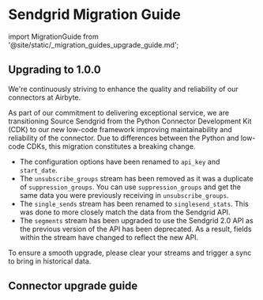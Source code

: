 # Sendgrid Migration Guide

import MigrationGuide from '@site/static/_migration_guides_upgrade_guide.md';

## Upgrading to 1.0.0

We're continuously striving to enhance the quality and reliability of our connectors at Airbyte.

As part of our commitment to delivering exceptional service, we are transitioning Source Sendgrid from the Python Connector Development Kit (CDK)
to our new low-code framework improving maintainability and reliability of the connector. Due to differences between the Python and low-code CDKs, this migration constitutes a breaking change.

- The configuration options have been renamed to `api_key` and `start_date`.
- The `unsubscribe_groups` stream has been removed as it was a duplicate of `suppression_groups`. You can use `suppression_groups` and get the same data you were previously receiving in `unsubscribe_groups`.
- The `single_sends` stream has been renamed to `singlesend_stats`. This was done to more closely match the data from the Sendgrid API.
- The `segments` stream has been upgraded to use the Sendgrid 2.0 API as the previous version of the API has been deprecated. As a result, fields within the stream have changed to reflect the new API.

To ensure a smooth upgrade, please clear your streams and trigger a sync to bring in historical data.

## Connector upgrade guide

<MigrationGuide />
